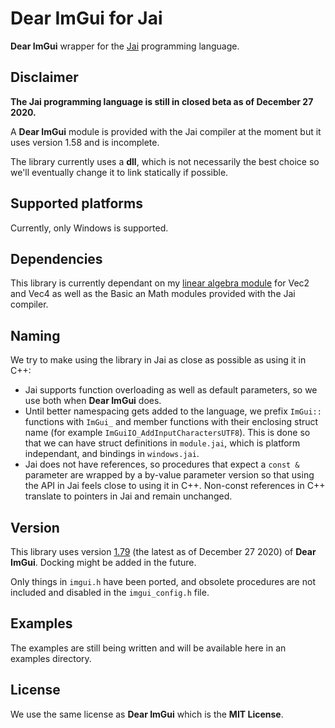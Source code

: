# Dear ImGui for Jai
**Dear ImGui** wrapper for the [Jai](https://youtu.be/TH9VCN6UkyQ) programming language.

## Disclaimer
**The Jai programming language is still in closed beta as of December 27 2020.**

A **Dear ImGui** module is provided with the Jai compiler at the moment but it uses version 1.58 and is incomplete.

The library currently uses a **dll**, which is not necessarily the best choice so we'll eventually change it to link statically if possible. 

## Supported platforms
Currently, only Windows is supported.

## Dependencies
This library is currently dependant on my [linear algebra module](https://github.com/ostef/jai-modules) for Vec2 and Vec4 as well as the Basic an Math modules provided with the Jai compiler.

## Naming
We try to make using the library in Jai as close as possible as using it in C++:
* Jai supports function overloading as well as default parameters, so we use both when **Dear ImGui** does.
* Until better namespacing gets added to the language, we prefix `ImGui::` functions with `ImGui_` and member functions with their enclosing struct name (for example `ImGuiIO_AddInputCharactersUTF8`). This is done so that we can have struct definitions in `module.jai`, which is platform independant, and bindings in `windows.jai`.
* Jai does not have references, so procedures that expect a `const &` parameter are wrapped by a by-value parameter version so that using the API in Jai feels close to using it in C++. Non-const references in C++ translate to pointers in Jai and remain unchanged.

## Version
This library uses version [1.79](https://github.com/ocornut/imgui/releases/tag/v1.79) (the latest as of December 27 2020) of **Dear ImGui**. Docking might be added in the future.

Only things in `imgui.h` have been ported, and obsolete procedures are not included and disabled in the `imgui_config.h` file.

## Examples
The examples are still being written and will be available here in an examples directory.

## License
We use the same license as **Dear ImGui** which is the **MIT License**.
